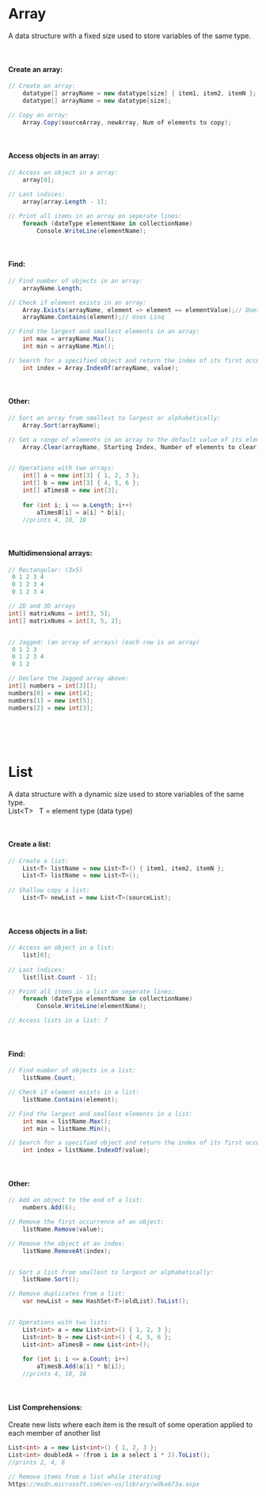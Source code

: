# Array
A data structure with a fixed size used to store variables of the same type.

<br>

#### Create an array:
```c#
// Create an array:
    datatype[] arrayName = new datatype[size] { item1, item2, itemN };
    datatype[] arrayName = new datatype[size];

// Copy an array:
    Array.Copy(sourceArray, newArray, Num of elements to copy);
```

<br>

#### Access objects in an array:
```c#
// Access an object in a array:
    array[0];
    
// Last indices:
    array[array.Length - 1];

// Print all items in an array on seperate lines:
    foreach (dateType elementName in collectionName)
        Console.WriteLine(elementName);
```

<br>

#### Find:
```c#
// Find number of objects in an array:
    arrayName.Length;

// Check if element exists in an array:
    Array.Exists(arrayName, element => element == elementValue);// Does not use Linq
    arrayName.Contains(element);// Uses Linq

// Find the largest and smallest elements in an array:
    int max = arrayName.Max();
    int min = arrayName.Min();

// Search for a specified object and return the index of its first occurrence:
    int index = Array.IndexOf(arrayName, value);
```

<br>

#### Other:
```c#
// Sort an array from smallest to largest or alphabetically:
    Array.Sort(arrayName);

// Set a range of elements in an array to the default value of its element type:
    Array.Clear(arrayName, Starting Index, Number of elements to clear);


// Operations with two arrays:
    int[] a = new int[3] { 1, 2, 3 };
    int[] b = new int[3] { 4, 5, 6 };
    int[] aTimesB = new int[3];
    
    for (int i; i <= a.Length; i++)
        aTimesB[i] = a[i] * b[i];
    //prints 4, 10, 18
```

<br>

#### Multidimensional arrays:
```c#
// Rectangular: (3x5)
 0 1 2 3 4
 0 1 2 3 4
 0 1 2 3 4

// 2D and 3D arrays
int[] matrixNums = int[3, 5];
int[] matrixNums = int[3, 5, 2];


// Jagged: (an array of arrays) (each row is an array)
 0 1 2 3
 0 1 2 3 4
 0 1 2

// Declare the Jagged array above:
int[] numbers = int[3][];
numbers[0] = new int[4];
numbers[1] = new int[5];
numbers[2] = new int[3];
```

<br>
<br>
<br>

# List
A data structure with a dynamic size used to store variables of the same type.  
List\<T\> &nbsp;&nbsp;T = element type (data type)

<br>

#### Create a list:
```c#
// Create a list:
    List<T> listName = new List<T>() { item1, item2, itemN };
    List<T> listName = new List<T>();
    
// Shallow copy a list:
    List<T> newList = new List<T>(sourceList);
```

<br>

#### Access objects in a list:
```c#
// Access an object in a list:
    list[0];
    
// Last indices:
    list[list.Count - 1];

// Print all items in a list on seperate lines:
    foreach (dateType elementName in collectionName)
        Console.WriteLine(elementName);

// Access lists in a list: ?
```

<br>

#### Find:
```c#
// Find number of objects in a list:
    listName.Count;

// Check if element exists in a list:
    listName.Contains(element);

// Find the largest and smallest elements in a list:
    int max = listName.Max();
    int min = listName.Min();

// Search for a specified object and return the index of its first occurrence:
    int index = listName.IndexOf(value);
```

<br>

#### Other:
```c#
// Add an object to the end of a list:
    numbers.Add(6);

// Remove the first occurrence of an object:
    listName.Remove(value);

// Remove the object at an index:
    listName.RemoveAt(index);


// Sort a list from smallest to largest or alphabetically:
    listName.Sort();

// Remove duplicates from a list:
    var newList = new HashSet<T>(oldList).ToList();


// Operations with two lists:
    List<int> a = new List<int>() { 1, 2, 3 };
    List<int> b = new List<int>() { 4, 5, 6 };
    List<int> aTimesB = new List<int>();
    
    for (int i; i <= a.Count; i++)
        aTimesB.Add(a[i] * b[i]);
    //prints 4, 10, 18
```

<br>

#### List Comprehensions:  
Create new lists where each item is the result of some operation applied to each member of another list
```c#
List<int> a = new List<int>() { 1, 2, 3 };
List<int> doubledA = (from i in a select i * 2).ToList();
//prints 2, 4, 6

// Remove items from a list while iterating
https://msdn.microsoft.com/en-us/library/wdka673a.aspx
```

